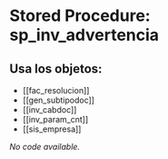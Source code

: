 # Stored Procedure: sp_inv_advertencia

## Usa los objetos:
- [[fac_resolucion]]
- [[gen_subtipodoc]]
- [[inv_cabdoc]]
- [[inv_param_cnt]]
- [[sis_empresa]]

*No code available.*

